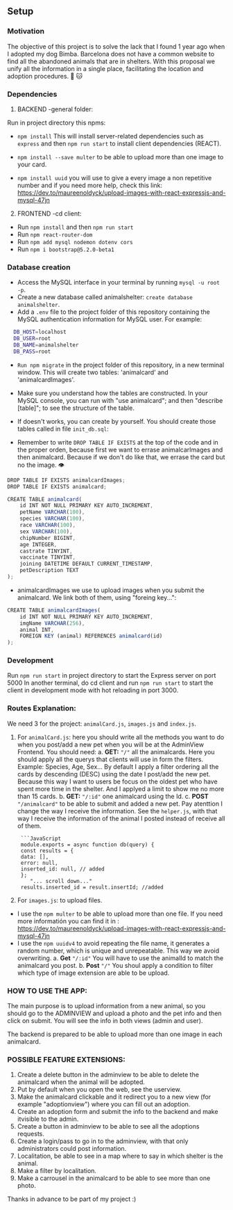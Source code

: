 ## Setup

### Motivation

The objective of this project is to solve the lack that I found 1 year ago when I adopted my dog ​​Bimba.
Barcelona does not have a common website to find all the abandoned animals that are in shelters.
With this proposal we unify all the information in a single place, facilitating the location and adoption procedures. :dog: :cat:

### Dependencies

1. BACKEND -general folder:

Run in project directory this npms:

- `npm install` This will install server-related dependencies such as `express` and then `npm run start` to install client dependencies (REACT).

- `npm install --save multer` to be able to upload more than one image to your card.
- `npm install uuid` you will use to give a every image a non repetitive number and if you need more help, check this link:  
  https://dev.to/maureenoldyck/upload-images-with-react-expressjs-and-mysql-47jn

2. FRONTEND -cd client:

- Run `npm install` and then `npm run start`
- Run `npm react-router-dom`
- Run `npm add mysql nodemon dotenv cors` 
- Run `npm i bootstrap@5.2.0-beta1` 

### Database creation

- Access the MySQL interface in your terminal by running `mysql -u root -p`.
- Create a new database called animalshelter: `create database animalshelter`.
- Add a `.env` file to the project folder of this repository containing the MySQL authentication information for MySQL user. For example:

```bash
  DB_HOST=localhost
  DB_USER=root
  DB_NAME=animalshelter
  DB_PASS=root
```
- `Run npm migrate` in the project folder of this repository, in a new terminal window. This will create two tables: 'animalcard' and 'animalcardImages'.
- Make sure you understand how the tables are constructed. In your MySQL console, you can run with "use animalcard"; and then "describe [table]"; to see the structure of the table.

- If doesn't works, you can create by yourself. You should create those tables called in file `init_db.sql`:
- Remember to write `DROP TABLE IF EXISTS` at the top of the code and in the proper orden, because first we want to errase animalcarImages and then animalcard. Because if we don't do like that, we errase the card but no the image. :eye:

```JavaScript
DROP TABLE IF EXISTS animalcardImages;
DROP TABLE IF EXISTS animalcard;
```

```JavaScript
CREATE TABLE animalcard(
    id INT NOT NULL PRIMARY KEY AUTO_INCREMENT,
    petName VARCHAR(100),
    species VARCHAR(100),
    race VARCHAR(100),
    sex VARCHAR(100),
    chipNumber BIGINT,
    age INTEGER,
    castrate TINYINT,
    vaccinate TINYINT,
    joining DATETIME DEFAULT CURRENT_TIMESTAMP,
    petDescription TEXT
);
```

- animalcardImages we use to upload images when you submit the animalcard. We link both of them, using "foreing key...": 

```JavaScript
CREATE TABLE animalcardImages(
    id INT NOT NULL PRIMARY KEY AUTO_INCREMENT,
    imgName VARCHAR(256),
    animal INT,
    FOREIGN KEY (animal) REFERENCES animalcard(id)
);
```
### Development

Run `npm run start` in project directory to start the Express server on port 5000
In another terminal, do cd client and run `npm run start` to start the client in development mode with hot reloading in port 3000.

### Routes Explanation:

We need 3 for the project: `animalCard.js`, `images.js` and `index.js`.

1.  For `animalCard.js`: here you should write all the methods you want to do when you post/add a new pet when you will be at the AdminView Frontend.
    You should need:
    a. **GET:** `"/"` all the animalcards.
    Here you should apply all the querys that clients will use in form the filters. Example: Species, Age, Sex...
    By default I apply a filter ordering all the cards by descending (DESC) using the date I post/add the new pet. Because this way I want to users be focus on the oldest pet who have spent more time in the shelter. And I applyed a limit to show me no more than 15 cards.
    b. **GET:** `"/:id"` one animalcard using the Id.
    c. **POST** `"/animalcard"` to be able to submit and added a new pet. Pay atenttion I change the way I receive the information. See the `helper.js`, with that way I receive the information of the animal I posted instead of receive all of them.

         ```JavaScript
         module.exports = async function db(query) {
         const results = {
         data: [],
         error: null,
         inserted_id: null, // added
         };
            "... scroll down..."
         results.inserted_id = result.insertId; //added

2.  For `images.js`: to upload files.

- I use the `npm multer` to be able to upload more than one file. If you need more informatión you can find it in : https://dev.to/maureenoldyck/upload-images-with-react-expressjs-and-mysql-47jn
- I use the `npm uuidv4` to avoid repeating the file name, it generates a random number, which is unique and unrepeatable. This way we avoid overwriting.
  a. **Get** `"/:id"` You will have to use the animalId to match the animalcard you post.
  b. **Post** `"/"` You shoul apply a condition to filter which type of image extension are able to be upload.

### HOW TO USE THE APP:

The main purpose is to upload information from a new animal, so you should go to the ADMINVIEW and upload a photo and the pet info and then click on submit. 
You will see the info in both views (admin and user). 

The backend is prepared to be able to upload more than one image in each animalcard. 

### POSSIBLE FEATURE EXTENSIONS: 

1. Create a delete button in the adminview to be able to delete the animalcard when the animal will be adopted. 
2. Put by default when you open the web, see the userview. 
3. Make the animalcard clickable and it redirect you to a new view (for example "adoptionview") where you can fill out an adoption.
4. Create an adoption form and submit the info to the backend and make itvisible to the admin. 
5. Create a button in adminview to be able to see all the adoptions requests. 
6. Create a login/pass to go in to the adminview, with that only administrators could post information.
7. Localitation, be able to see in a map where to say in which shelter is the animal. 
8. Make a filter by localitation. 
9. Make a carrousel in the animalcard to be able to see more than one photo.

Thanks in advance to be part of my project :)
